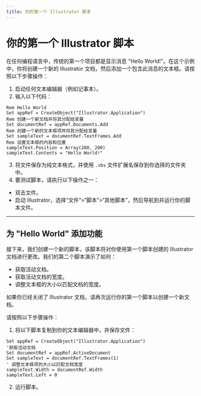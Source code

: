 ```yaml
---
title: 你的第一个 Illustrator 脚本
---
```

# 你的第一个 Illustrator 脚本

在任何编程语言中，传统的第一个项目都是显示消息 "Hello World!"。在这个示例中，你将创建一个新的 Illustrator 文档，然后添加一个包含此消息的文本框。请按照以下步骤操作：

1. 启动任何文本编辑器（例如记事本）。
2. 输入以下代码：
 ```vbscript
 Rem Hello World
 Set appRef = CreateObject("Illustrator.Application")
 Rem 创建一个新文档并将其分配给变量
 Set documentRef = appRef.Documents.Add
 Rem 创建一个新的文本框项并将其分配给变量
 Set sampleText = documentRef.TextFrames.Add
 Rem 设置文本框的内容和位置
 sampleText.Position = Array(200, 200)
 sampleText.Contents = "Hello World!"
 ```
3. 将文件保存为纯文本格式，并使用 `.vbs` 文件扩展名保存到你选择的文件夹中。
4. 要测试脚本，请执行以下操作之一：
 - 双击文件。
 - 启动 Illustrator，选择“文件”>“脚本”>“其他脚本”，然后导航到并运行你的脚本文件。

---

## 为 "Hello World" 添加功能

接下来，我们创建一个新的脚本，该脚本将对你使用第一个脚本创建的 Illustrator 文档进行更改。我们的第二个脚本演示了如何：

- 获取活动文档。
- 获取活动文档的宽度。
- 调整文本框的大小以匹配文档的宽度。

如果你已经关闭了 Illustrator 文档，请再次运行你的第一个脚本以创建一个新文档。

请按照以下步骤操作：

1. 将以下脚本复制到你的文本编辑器中，并保存文件：
 ```vbscript
 Set appRef = CreateObject("Illustrator.Application")
 '获取活动文档
 Set documentRef = appRef.ActiveDocument
 Set sampleText = documentRef.TextFrames(1)
 ' 调整文本框项的大小以匹配文档宽度
 sampleText.Width = documentRef.Width
 sampleText.Left = 0
 ```
2. 运行脚本。

